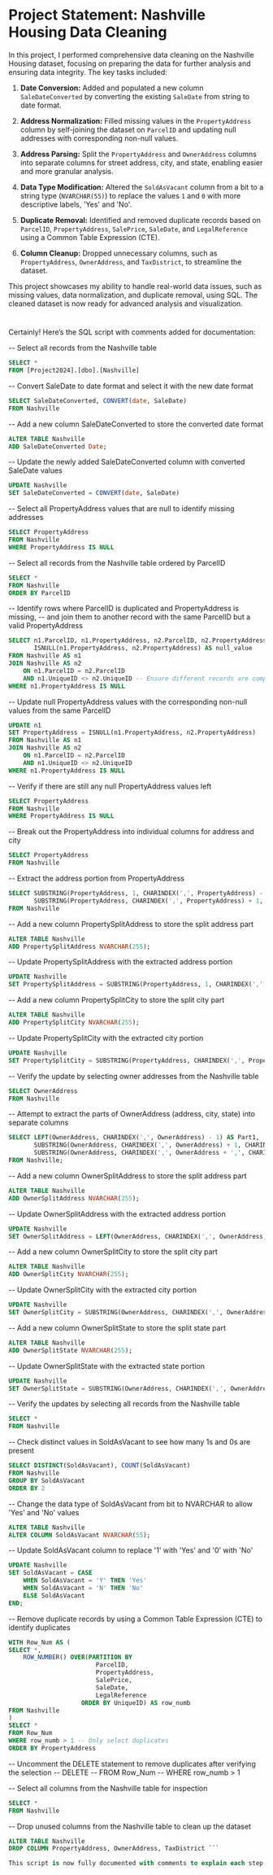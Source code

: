 # Project Statement: Nashville Housing Data Cleaning

In this project, I performed comprehensive data cleaning on the Nashville Housing dataset, focusing on preparing the data for further analysis and ensuring data integrity. The key tasks included:

1. **Date Conversion:** Added and populated a new column `SaleDateConverted` by converting the existing `SaleDate` from string to date format.

2. **Address Normalization:** Filled missing values in the `PropertyAddress` column by self-joining the dataset on `ParcelID` and updating null addresses with corresponding non-null values.

3. **Address Parsing:** Split the `PropertyAddress` and `OwnerAddress` columns into separate columns for street address, city, and state, enabling easier and more granular analysis.

4. **Data Type Modification:** Altered the `SoldAsVacant` column from a bit to a string type (`NVARCHAR(55)`) to replace the values `1` and `0` with more descriptive labels, 'Yes' and 'No'.

5. **Duplicate Removal:** Identified and removed duplicate records based on `ParcelID`, `PropertyAddress`, `SalePrice`, `SaleDate`, and `LegalReference` using a Common Table Expression (CTE).

6. **Column Cleanup:** Dropped unnecessary columns, such as `PropertyAddress`, `OwnerAddress`, and `TaxDistrict`, to streamline the dataset.

This project showcases my ability to handle real-world data issues, such as missing values, data normalization, and duplicate removal, using SQL. The cleaned dataset is now ready for advanced analysis and visualization.

# 
Certainly! Here’s the SQL script with comments added for documentation:


-- Select all records from the Nashville table
```sql
SELECT *
FROM [Project2024].[dbo].[Nashville]
```
-- Convert SaleDate to date format and select it with the new date format
```sql
SELECT SaleDateConverted, CONVERT(date, SaleDate)
FROM Nashville
```
-- Add a new column SaleDateConverted to store the converted date format
```sql
ALTER TABLE Nashville
ADD SaleDateConverted Date;
```
-- Update the newly added SaleDateConverted column with converted SaleDate values
```sql
UPDATE Nashville
SET SaleDateConverted = CONVERT(date, SaleDate)
```
-- Select all PropertyAddress values that are null to identify missing addresses
```sql
SELECT PropertyAddress
FROM Nashville
WHERE PropertyAddress IS NULL
```
-- Select all records from the Nashville table ordered by ParcelID
```sql
SELECT *
FROM Nashville
ORDER BY ParcelID
```
-- Identify rows where ParcelID is duplicated and PropertyAddress is missing,
-- and join them to another record with the same ParcelID but a valid PropertyAddress
```sql
SELECT n1.ParcelID, n1.PropertyAddress, n2.ParcelID, n2.PropertyAddress,
       ISNULL(n1.PropertyAddress, n2.PropertyAddress) AS null_value 
FROM Nashville AS n1
JOIN Nashville AS n2
    ON n1.ParcelID = n2.ParcelID
    AND n1.UniqueID <> n2.UniqueID -- Ensure different records are compared
WHERE n1.PropertyAddress IS NULL
```
-- Update null PropertyAddress values with the corresponding non-null values from the same ParcelID
```sql
UPDATE n1
SET PropertyAddress = ISNULL(n1.PropertyAddress, n2.PropertyAddress)
FROM Nashville AS n1
JOIN Nashville AS n2
    ON n1.ParcelID = n2.ParcelID
    AND n1.UniqueID <> n2.UniqueID
WHERE n1.PropertyAddress IS NULL
```
-- Verify if there are still any null PropertyAddress values left
```sql
SELECT PropertyAddress
FROM Nashville
WHERE PropertyAddress IS NULL
```
-- Break out the PropertyAddress into individual columns for address and city
```sql
SELECT PropertyAddress
FROM Nashville
```
-- Extract the address portion from PropertyAddress
```sql
SELECT SUBSTRING(PropertyAddress, 1, CHARINDEX(',', PropertyAddress) - 1) AS address,
       SUBSTRING(PropertyAddress, CHARINDEX(',', PropertyAddress) + 1, LEN(PropertyAddress)) AS city
FROM Nashville
```
-- Add a new column PropertySplitAddress to store the split address part
```sql
ALTER TABLE Nashville
ADD PropertySplitAddress NVARCHAR(255);
```
-- Update PropertySplitAddress with the extracted address portion
```sql
UPDATE Nashville
SET PropertySplitAddress = SUBSTRING(PropertyAddress, 1, CHARINDEX(',', PropertyAddress) - 1)
```
-- Add a new column PropertySplitCity to store the split city part
```sql
ALTER TABLE Nashville
ADD PropertySplitCity NVARCHAR(255);
```
-- Update PropertySplitCity with the extracted city portion
```sql
UPDATE Nashville
SET PropertySplitCity = SUBSTRING(PropertyAddress, CHARINDEX(',', PropertyAddress) + 1, LEN(PropertyAddress))
```
-- Verify the update by selecting owner addresses from the Nashville table
```sql
SELECT OwnerAddress
FROM Nashville
```
-- Attempt to extract the parts of OwnerAddress (address, city, state) into separate columns
```sql
SELECT LEFT(OwnerAddress, CHARINDEX(',', OwnerAddress) - 1) AS Part1,
       SUBSTRING(OwnerAddress, CHARINDEX(',', OwnerAddress) + 1, CHARINDEX(',', OwnerAddress + ',', CHARINDEX(',', OwnerAddress) + 1) - CHARINDEX(',', OwnerAddress) - 1) AS Part2,
       SUBSTRING(OwnerAddress, CHARINDEX(',', OwnerAddress + ',', CHARINDEX(',', OwnerAddress) + 1) + 1, LEN(OwnerAddress)) AS Part3
FROM Nashville;
```
-- Add a new column OwnerSplitAddress to store the split address part
```sql
ALTER TABLE Nashville
ADD OwnerSplitAddress NVARCHAR(255);
```
-- Update OwnerSplitAddress with the extracted address portion
```sql
UPDATE Nashville
SET OwnerSplitAddress = LEFT(OwnerAddress, CHARINDEX(',', OwnerAddress) - 1)
```

-- Add a new column OwnerSplitCity to store the split city part
```sql
ALTER TABLE Nashville
ADD OwnerSplitCity NVARCHAR(255);
```
-- Update OwnerSplitCity with the extracted city portion
```sql
UPDATE Nashville
SET OwnerSplitCity = SUBSTRING(OwnerAddress, CHARINDEX(',', OwnerAddress) + 1, CHARINDEX(',', OwnerAddress + ',', CHARINDEX(',', OwnerAddress) + 1) - CHARINDEX(',', OwnerAddress) - 1)
```
-- Add a new column OwnerSplitState to store the split state part
```sql
ALTER TABLE Nashville
ADD OwnerSplitState NVARCHAR(255);
```
-- Update OwnerSplitState with the extracted state portion
```sql
UPDATE Nashville
SET OwnerSplitState = SUBSTRING(OwnerAddress, CHARINDEX(',', OwnerAddress + ',', CHARINDEX(',', OwnerAddress) + 1) + 1, LEN(OwnerAddress))
```
-- Verify the updates by selecting all records from the Nashville table
```sql
SELECT *
FROM Nashville
```
-- Check distinct values in SoldAsVacant to see how many 1s and 0s are present
```sql
SELECT DISTINCT(SoldAsVacant), COUNT(SoldAsVacant)
FROM Nashville
GROUP BY SoldAsVacant
ORDER BY 2
```
-- Change the data type of SoldAsVacant from bit to NVARCHAR to allow 'Yes' and 'No' values
```sql
ALTER TABLE Nashville
ALTER COLUMN SoldAsVacant NVARCHAR(55);
```
-- Update SoldAsVacant column to replace '1' with 'Yes' and '0' with 'No'
```sql
UPDATE Nashville
SET SoldAsVacant = CASE 
    WHEN SoldAsVacant = 'Y' THEN 'Yes'
    WHEN SoldAsVacant = 'N' THEN 'No'
    ELSE SoldAsVacant
END;
```
-- Remove duplicate records by using a Common Table Expression (CTE) to identify duplicates
```sql
WITH Row_Num AS (
SELECT *, 
    ROW_NUMBER() OVER(PARTITION BY 
                        ParcelID, 
                        PropertyAddress,
                        SalePrice,
                        SaleDate,
                        LegalReference
                    ORDER BY UniqueID) AS row_numb
FROM Nashville
)
SELECT *
FROM Row_Num
WHERE row_numb > 1 -- Only select duplicates
ORDER BY PropertyAddress
```
-- Uncomment the DELETE statement to remove duplicates after verifying the selection
-- DELETE
-- FROM Row_Num
-- WHERE row_numb > 1

-- Select all columns from the Nashville table for inspection
```sql
SELECT *
FROM Nashville
```
-- Drop unused columns from the Nashville table to clean up the dataset
```sql
ALTER TABLE Nashville
DROP COLUMN PropertyAddress, OwnerAddress, TaxDistrict ```

This script is now fully documented with comments to explain each step in the data cleaning process.
